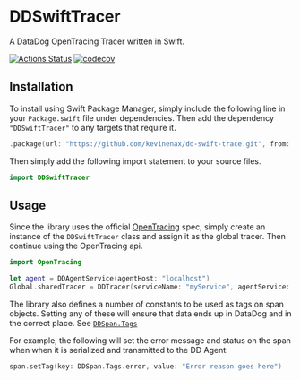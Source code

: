 # DDSwiftTracer

A DataDog OpenTracing Tracer written in Swift.

[![Actions Status](https://github.com/kevinenax/dd-trace-swift/workflows/Swift/badge.svg)](https://github.com/kevinenax/dd-trace-swift/actions) [![codecov](https://codecov.io/gh/kevinenax/dd-trace-swift/branch/master/graph/badge.svg)](https://codecov.io/gh/kevinenax/dd-trace-swift)


## Installation

To install using Swift Package Manager, simply include the following line in your `Package.swift` file under dependencies. Then add the dependency `"DDSwiftTracer"` to any targets that require it.

``` swift
.package(url: "https://github.com/kevinenax/dd-swift-trace.git", from: "0.1.0"),
```

Then simply add the following import statement to your source files.

``` swift
import DDSwiftTracer
```

## Usage

Since the library uses the official [OpenTracing](https://github.com/opentracing/opentracing-swift) spec, simply create an instance of the `DDSwiftTracer` class and assign it as the global tracer. Then continue using the OpenTracing api.

``` swift
import OpenTracing

let agent = DDAgentService(agentHost: "localhost")
Global.sharedTracer = DDTracer(serviceName: "myService", agentService: agent)
```

The library also defines a number of constants to be used as tags on span objects. Setting any of these will ensure that data ends up in DataDog and in the correct place. See [`DDSpan.Tags`](Sources/DDSwiftTracer/DDSpan.swift)

For example, the following will set the error message and status on the span when when it is serialized and transmitted to the DD Agent:

``` swift
span.setTag(key: DDSpan.Tags.error, value: "Error reason goes here")
```


